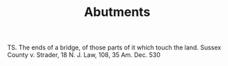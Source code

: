 ---
title: Abutments
letter: A
permalink: "/definitions/abutments.html"
body: TS. The ends of a bridge, of those parts of it which touch the land. Sussex
  County v. Strader, 18 N. J. Law, 108, 35 Am. Dec. 530
published_at: '2018-07-07'
source: Black's Law Dictionary
layout: post
---